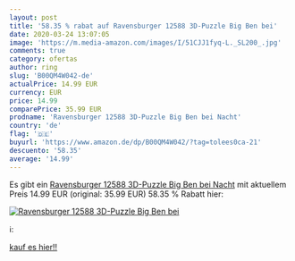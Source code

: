 ```yaml
---
layout: post
title: '58.35 % rabat auf Ravensburger 12588 3D-Puzzle Big Ben bei'
date: 2020-03-24 13:07:05
image: 'https://m.media-amazon.com/images/I/51CJJ1fyq-L._SL200_.jpg'
comments: true
category: ofertas
author: ring
slug: 'B00QM4W042-de'
actualPrice: 14.99 EUR
currency: EUR
price: 14.99
comparePrice: 35.99 EUR
prodname: 'Ravensburger 12588 3D-Puzzle Big Ben bei Nacht'
country: 'de'
flag: '🇩🇪'
buyurl: 'https://www.amazon.de/dp/B00QM4W042/?tag=tolees0ca-21'
descuento: '58.35'
average: '14.99'
---
```


Es gibt ein [Ravensburger 12588 3D-Puzzle Big Ben bei Nacht](https://www.amazon.de/dp/B00QM4W042/?tag=tolees0ca-21) mit aktuellem Preis 14.99 EUR (original: 35.99 EUR) 58.35 % Rabatt hier:

[![Ravensburger 12588 3D-Puzzle Big Ben bei](https://m.media-amazon.com/images/I/51CJJ1fyq-L._SL200_.jpg)](https://www.amazon.de/dp/B00QM4W042/?tag=tolees0ca-21)

ℹ️:


[kauf es hier!!](https://www.amazon.de/dp/B00QM4W042/?tag=tolees0ca-21)
